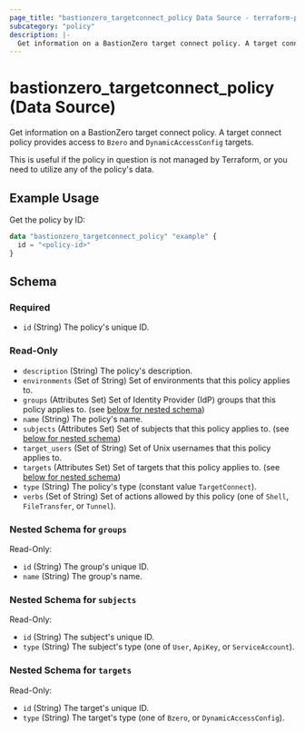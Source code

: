 ```yaml
---
page_title: "bastionzero_targetconnect_policy Data Source - terraform-provider-bastionzero"
subcategory: "policy"
description: |-
  Get information on a BastionZero target connect policy. A target connect policy provides access to Bzero and DynamicAccessConfig targets.
---
```


# bastionzero_targetconnect_policy (Data Source)

Get information on a BastionZero target connect policy. A target connect policy provides access to `Bzero` and `DynamicAccessConfig` targets.

This is useful if the policy in question is not managed by Terraform, or
you need to utilize any of the policy's data.

## Example Usage

Get the policy by ID:

```terraform
data "bastionzero_targetconnect_policy" "example" {
  id = "<policy-id>"
}
```

<!-- schema generated by tfplugindocs -->
## Schema

### Required

- `id` (String) The policy's unique ID.

### Read-Only

- `description` (String) The policy's description.
- `environments` (Set of String) Set of environments that this policy applies to.
- `groups` (Attributes Set) Set of Identity Provider (IdP) groups that this policy applies to. (see [below for nested schema](#nestedatt--groups))
- `name` (String) The policy's name.
- `subjects` (Attributes Set) Set of subjects that this policy applies to. (see [below for nested schema](#nestedatt--subjects))
- `target_users` (Set of String) Set of Unix usernames that this policy applies to.
- `targets` (Attributes Set) Set of targets that this policy applies to. (see [below for nested schema](#nestedatt--targets))
- `type` (String) The policy's type (constant value `TargetConnect`).
- `verbs` (Set of String) Set of actions allowed by this policy (one of `Shell`, `FileTransfer`, or `Tunnel`).

<a id="nestedatt--groups"></a>
### Nested Schema for `groups`

Read-Only:

- `id` (String) The group's unique ID.
- `name` (String) The group's name.


<a id="nestedatt--subjects"></a>
### Nested Schema for `subjects`

Read-Only:

- `id` (String) The subject's unique ID.
- `type` (String) The subject's type (one of `User`, `ApiKey`, or `ServiceAccount`).


<a id="nestedatt--targets"></a>
### Nested Schema for `targets`

Read-Only:

- `id` (String) The target's unique ID.
- `type` (String) The target's type (one of `Bzero`, or `DynamicAccessConfig`).